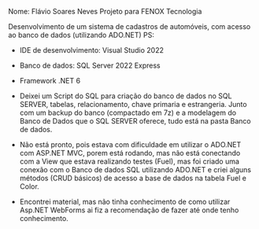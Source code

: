 Nome: Flávio Soares Neves
Projeto para FENOX Tecnologia

Desenvolvimento de um sistema de cadastros de automóveis, com acesso ao banco de dados (utilizando ADO.NET)
PS:
- IDE de desenvolvimento: Visual Studio 2022
- Banco de dados: SQL Server 2022 Express
- Framework .NET 6

- Deixei um Script do SQL para criação do banco de dados no SQL SERVER, tabelas, relacionamento, chave primaria e estrangeria. Junto com um backup do banco (compactado em 7z) e a modelagem do Banco de Dados que o SQL SERVER oferece, tudo está na pasta Banco de dados.
- Não está pronto, pois estava com dificuldade em utilizar o ADO.NET com ASP.NET MVC, porem está rodando, mas não está conectando com a View que estava realizando testes (Fuel), mas foi criado uma conexão com o Banco de dados SQL utilizando ADO.NET e criei alguns métodos (CRUD básicos) de acesso a base de dados na tabela Fuel e Color.
- Encontrei material, mas não tinha conhecimento de como utilizar Asp.NET WebForms ai fiz a recomendação de fazer até onde tenho conhecimento.